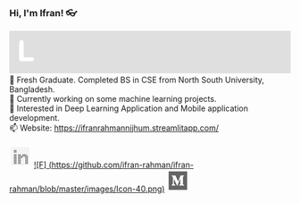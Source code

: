 ### Hi, I'm Ifran! 👓 
![Gif of learning](https://github.com/ifran-rahman/ifran-rahman/blob/master/images/learnign.gif)
🔭 Fresh Graduate. Completed BS in CSE from North South University, Bangladesh. <br/> 
🌱 Currently working on some machine learning projects. <br/> 
💙 Interested in Deep Learning Application and Mobile application development. <br/> 
📫 Website:  https://ifranrahmannijhum.streamlitapp.com/ <br>
     <br>
 [![L](https://github.com/ifran-rahman/ifran-rahman/blob/master/images/Icon-40%20(l).png)](https://www.linkedin.com/in/ifran-rahman-nijhum-1421b8179//)
  [![F] (https://github.com/ifran-rahman/ifran-rahman/blob/master/images/Icon-40.png)](https://www.facebook.com/ifran.rahman.7/) 
 [![M](https://github.com/ifran-rahman/ifran-rahman/blob/master/images/Icon-40%20(m).png)](https://ifranrahmannijhum-1215.medium.com/)


